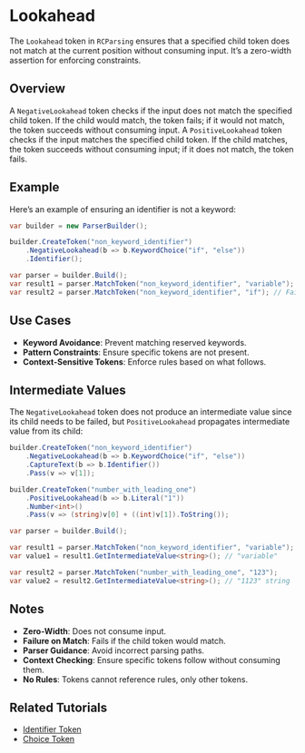 # Lookahead

The `Lookahead` token in `RCParsing` ensures that a specified child token does not match at the current position without consuming input. It’s a zero-width assertion for enforcing constraints.

## Overview

A `NegativeLookahead` token checks if the input does not match the specified child token. If the child would match, the token fails; if it would not match, the token succeeds without consuming input.
A `PositiveLookahead` token checks if the input matches the specified child token. If the child matches, the token succeeds without consuming input; if it does not match, the token fails.

## Example

Here’s an example of ensuring an identifier is not a keyword:

```csharp
var builder = new ParserBuilder();

builder.CreateToken("non_keyword_identifier")
    .NegativeLookahead(b => b.KeywordChoice("if", "else"))
    .Identifier();

var parser = builder.Build();
var result1 = parser.MatchToken("non_keyword_identifier", "variable"); // Succeeds
var result2 = parser.MatchToken("non_keyword_identifier", "if"); // Fails
```

## Use Cases

- **Keyword Avoidance**: Prevent matching reserved keywords.
- **Pattern Constraints**: Ensure specific tokens are not present.
- **Context-Sensitive Tokens**: Enforce rules based on what follows.

## Intermediate Values

The `NegativeLookahead` token does not produce an intermediate value since its child needs to be failed, but `PositiveLookahead` propagates intermediate value from its child:

```csharp
builder.CreateToken("non_keyword_identifier")
    .NegativeLookahead(b => b.KeywordChoice("if", "else"))
    .CaptureText(b => b.Identifier())
    .Pass(v => v[1]);

builder.CreateToken("number_with_leading_one")
    .PositiveLookahead(b => b.Literal("1"))
    .Number<int>()
    .Pass(v => (string)v[0] + ((int)v[1]).ToString());

var parser = builder.Build();

var result1 = parser.MatchToken("non_keyword_identifier", "variable");
var value1 = result1.GetIntermediateValue<string>(); // "variable"

var result2 = parser.MatchToken("number_with_leading_one", "123");
var value2 = result2.GetIntermediateValue<string>(); // "1123" string
```

## Notes

- **Zero-Width**: Does not consume input.
- **Failure on Match**: Fails if the child token would match.
- **Parser Guidance**: Avoid incorrect parsing paths.
- **Context Checking**: Ensure specific tokens follow without consuming them.
- **No Rules**: Tokens cannot reference rules, only other tokens.

## Related Tutorials

- [Identifier Token](../identifier)
- [Choice Token](choice)